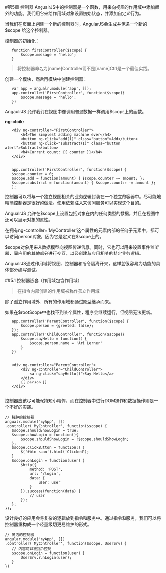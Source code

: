 #第5章 控制器
 AngualrJS中的控制器是一个函数，用来向视图的作用域中添加额外的功能。我们用它来给作用域对象设置初始状态，并添加自定义行为。
 
 当我们在页面上创建一个新的控制器时，AngularJS会生成并传递一个新的 $scope 给这个控制器。
 
 控制器的初始化：
 
 ```
 	function firstController($scope) {
 		$scope.message = 'hello';
 	}
 ```
 
 > 将控制器命名为[name]Controller而不是[name]Ctrl是一个最佳实践。
 
 创建一个模块，然后再模块中创建控制器：
 
 ```
 	var app = angualr.module('app', []);
 	app.controller('FirstController', function($scope){
 		$scope.message = 'hello';
 	})
 ```
 
 AngaulrJS 允许我们在视图中像调用普通数据一样调用$scope上的函数。
 
 **ng-clcik:**
 
 ```
 	<div ng-controller="FirstController">
 		<h4>The simplest adding machine ever</h4>
 		<button ng-click="add(1)" class="button">Add</button>
 		<button ng-click="substract(1)" class="button alert">Subtract</button>
 		<h4>Current count: {{ counter }}</h4>
 	</div> 
 	
 	
 	app.controller('FirstController', function($scope) {
 	$scope.counter = 0;
 	$scope.add = function(amount) { $scope.counter += amount; };
 	$scope.substract = function(amount) { $scope.counter -= amount };
 	);
 ```
 
 控制器可以将与一个独立视图相关的业务逻辑封装在一个独立的容器中。尽可能地精简控制器是很好的做法。使用依赖注入来访问服务可以实现这个目的。
 
 AngualrJS 允许在$scope上设置包括对象在内的任何类型的数据，并且在视图中还可以展示对象的属性。
 
 在拥有ng-controller='MyController'这个属性的元素内部的任何子元素中，都可以访问person对象，因为它是定义在$scope上的。
 
 $scope对象用来从数据模型向视图传递信息。同时，它也可以用来设置事件监听器，同应用的其他部分进行交互，以及创建与应用相关的特定业务逻辑。
 
 AngualrJS通过作用域将视图、控制器和指令隔离开来，这样就很容易为功能的具体部分编写测试。
 
 ##5.1 控制器嵌套（作用域包含作用域）
 
 > 在指令内部创建的作用域被称作孤立作用域
 
 除了孤立作用域外，所有的作用域都通过原型继承而来。
 
 如果在$rootScope中也找不到某个属性，程序会继续运行，但视图无法更新。
 
 ```
 	app.controller('ParentController', function($scope) {
 		$scope.person = {greeted: false};
 	});
 	app.controller('ChildController', function($scope){
 		$scope.sayHello = function() {
 			$scope.person.name = 'Ari Lerner'
 		}
 	})
 	
 	
 	<div ng-controller="ParentController">
 		<div ng-controller="ChildController">
 			<a ng-click="sayHello()">Say Hello</a>
 		</div>
 		{{ person }}
 	</div>
 	
 ```
 
 
 控制器应该尽可能保持短小精悍，而在控制器中进行DOM操作和数据操作则是一个不好的实践。
 
 ```
 // 臃肿的控制器
 angualr.module('myApp', [])
 .controller('MyController', function($scope) {
 	$scope.shouldShowLogin = true;
 	$scope.showLogin = function(){
 		$scope.shouldShowLogin = !$scope.shouldShowLogin;
	};
	$scope.clickButton = function() {
		$('#btn span').html('Clicked');
	}
	$scope.onLogin = function(user) {
		$http({
			method: 'POST',
			url: '/login',
			data: {
				user: user
			}
		}).success(function(data) {
			// user
		});
	};
 });
 
 ```
 
 设计良好的应用会将复杂的逻辑放到指令和服务中。通过指令和服务，我们可以将控制器重构成一个轻量级切更易维护的形式。
 
 ```
 // 简洁的控制器
 angular.module('myApp', [])
 .controller('MyController', function($scope, UserSrv) {
 	// 内容可以被指令控制
 	$scope.onLogin = function(user) {
 		UserSrv.runLogin(user);
 	}
 })
 ```
 
 
 
 
 
 
 
 
 
 
 
 
 
 
 
 
 
 
 
 
 
 
 
